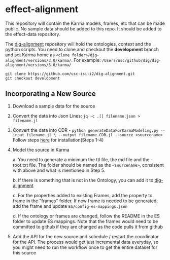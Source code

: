 # effect-alignment

This repository will contain the Karma models, frames, etc that can be made public.
No sample data should be added to this repo. It should be added to the effect-data repository.

The [dig-alignment](https://github.com/usc-isi-i2/dig-alignment) repository will hold the ontologies, context and the python scripts.
You need to clone and checkout the **development** branch and set Karma home as `<clone folder>/dig-alignment/versions/3.0/karma/`. For  example: `/Users/usc/github/dig/dig-alignment/versions/3.0/karma/`

```
git clone https://github.com/usc-isi-i2/dig-alignment.git
git checkout development
```



## Incorporating a New Source
1. Download a sample data for the source
2. Convert the data into Json Lines: `jq -c .[] filename.json > filename.jl`
3. Convert the data into CDR - `python generateDataForKarmaModeling.py --input filename.jl \
          --output filename-CDR.jl --source <sourcename>` 
   Follow steps [here](https://github.com/usc-isi-i2/effect-workflows) for installation(Steps 1-4) 
4. Model the source in Karma

    a. You need to generate a minimum the ttl file, the md file and the -root.txt file. The folder should be named as the `<sourcename>`, consistent with above and what is mentioned in Step 5.
  
    b. If there is something that is not in the Ontology, you can add it to [dig-alignment](https://github.com/usc-isi-i2/dig-alignment/tree/development/versions/3.0/karma/preloaded-ontologies)
    
    c. For the properties added to existing Frames, add the property to frame in the "frames" folder. If new frame is needed to be generated, add the frame and update `ES/config-es-mappings.json`
    
    d. If the ontology or frames are changed, follow the README in the ES folder to update ES mappings. Note that the frames would need to be committed to github if they are changed as the code pulls it from github
     
5. Add the API for the new source and schedule / restart the coordinator for the API. The process would get just incremental data everyday, so you might need to run the workflow once to get the entire dataset for this source
